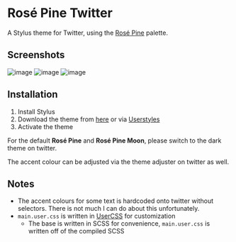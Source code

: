 # Rosé Pine Twitter

A Stylus theme for Twitter, using the [Rosé Pine](https://rosepinetheme.com/) palette.

## Screenshots
![image](https://user-images.githubusercontent.com/95392008/232763436-00890cfc-e072-4c4c-813a-34168238f02b.png)
![image](https://user-images.githubusercontent.com/95392008/232763521-5d9114bd-e457-41b8-bd72-5d9d0bc0cbf1.png)
![image](https://user-images.githubusercontent.com/95392008/232764124-ea3dfe80-417f-4777-bee9-20760fc13d3b.png)

## Installation

1. Install Stylus
2. Download the theme from [here](https://github.com/apriltaoyvr/twitter-rose-pine/raw/main/main.user.css) or via [Userstyles](https://userstyles.world/style/9440/rose-pine-twitter)
3. Activate the theme

For the default **Rosé Pine** and **Rosé Pine Moon**, please switch to the dark theme on twitter.

The accent colour can be adjusted via the theme adjuster on twitter as well.

## Notes

- The accent colours for some text is hardcoded onto twitter without selectors. There is not much I can do about this unfortunately.
- `main.user.css` is written in [UserCSS](https://github.com/openstyles/stylus/wiki/Writing-UserCSS#var) for customization
  - The base is written in SCSS for convenience, `main.user.css` is written off of the compiled SCSS

